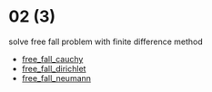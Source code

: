 # 02 (3)
solve free fall problem with finite difference method

+ [free_fall_cauchy](free_fall_cauchy.ipynb)
+ [free_fall_dirichlet](free_fall_dirichlet.ipynb)
+ [free_fall_neumann](free_fall_neumann.ipynb)
